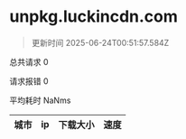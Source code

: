 
  # unpkg.luckincdn.com

  > 更新时间 2025-06-24T00:51:57.584Z
  
  总共请求 0

  请求报错 0

  平均耗时 NaNms

|城市|ip|下载大小|速度|
|-----|----------|---|---|

  